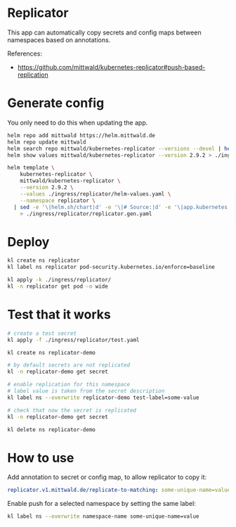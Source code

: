
# Replicator

This app can automatically copy secrets and config maps between namespaces based on annotations.

References:
- https://github.com/mittwald/kubernetes-replicator#push-based-replication

# Generate config

You only need to do this when updating the app.

```bash
helm repo add mittwald https://helm.mittwald.de
helm repo update mittwald
helm search repo mittwald/kubernetes-replicator --versions --devel | head
helm show values mittwald/kubernetes-replicator --version 2.9.2 > ./ingress/replicator/default-values.yaml
```

```bash
helm template \
    kubernetes-replicator \
    mittwald/kubernetes-replicator \
    --version 2.9.2 \
    --values ./ingress/replicator/helm-values.yaml \
    --namespace replicator \
  | sed -e '\|helm.sh/chart|d' -e '\|# Source:|d' -e '\|app.kubernetes.io/managed-by: Helm|d' -e '\|app.kubernetes.io/instance:|d' -e '\|app.kubernetes.io/version|d' \
    > ./ingress/replicator/replicator.gen.yaml
```

# Deploy

```bash
kl create ns replicator
kl label ns replicator pod-security.kubernetes.io/enforce=baseline

kl apply -k ./ingress/replicator/
kl -n replicator get pod -o wide
```

# Test that it works

```bash
# create a test secret
kl apply -f ./ingress/replicator/test.yaml

kl create ns replicator-demo

# by default secrets are not replicated
kl -n replicator-demo get secret

# enable replication for this namespace
# label value is taken from the secret description
kl label ns --overwrite replicator-demo test-label=some-value

# check that now the secret is replicated
kl -n replicator-demo get secret

kl delete ns replicator-demo
```

# How to use

Add annotation to secret or config map,
to allow replicator to copy it:

```yaml
replicator.v1.mittwald.de/replicate-to-matching: some-unique-name=value
```

Enable push for a selected namespace by setting the same label:

```bash
kl label ns --overwrite namespace-name some-unique-name=value
```
